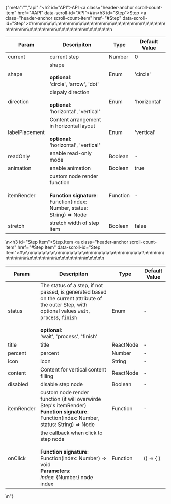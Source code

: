 {"meta":"","api":"<h2 id=\"API\">API <a class=\"header-anchor scroll-count-item\" href=\"#API\" data-scroll-id=\"API\">#</a></h2>\n<h3 id=\"Step\">Step <a class=\"header-anchor scroll-count-item\" href=\"#Step\" data-scroll-id=\"Step\">#</a></h3>\n<table>\n<thead>\n<tr>\n<th>Param</th>\n<th>Descripiton</th>\n<th>Type</th>\n<th>Default Value</th>\n</tr>\n</thead>\n<tbody>\n<tr>\n<td>current</td>\n<td>current step</td>\n<td>Number</td>\n<td>0</td>\n</tr>\n<tr>\n<td>shape</td>\n<td>shape<br><br><strong>optional</strong>:<br>&apos;circle&apos;, &apos;arrow&apos;, &apos;dot&apos;</td>\n<td>Enum</td>\n<td>&apos;circle&apos;</td>\n</tr>\n<tr>\n<td>direction</td>\n<td>dispaly direction<br><br><strong>optional</strong>:<br>&apos;horizontal&apos;, &apos;vertical&apos;</td>\n<td>Enum</td>\n<td>&apos;horizontal&apos;</td>\n</tr>\n<tr>\n<td>labelPlacement</td>\n<td>Content arrangement in horizontal layout<br><br><strong>optional</strong>:<br>&apos;horizontal&apos;, &apos;vertical&apos;</td>\n<td>Enum</td>\n<td>&apos;vertical&apos;</td>\n</tr>\n<tr>\n<td>readOnly</td>\n<td>enable read-only mode</td>\n<td>Boolean</td>\n<td>-</td>\n</tr>\n<tr>\n<td>animation</td>\n<td>enable animation</td>\n<td>Boolean</td>\n<td>true</td>\n</tr>\n<tr>\n<td>itemRender</td>\n<td>custom node render function <br><br><strong>Function signature</strong>:<br>Function(index: Number, status: String) =&gt; Node</td>\n<td>Function</td>\n<td>-</td>\n</tr>\n<tr>\n<td>stretch</td>\n<td>stretch width of step item</td>\n<td>Boolean</td>\n<td>false</td>\n</tr>\n</tbody>\n</table>\n<h3 id=\"Step Item\">Step.Item <a class=\"header-anchor scroll-count-item\" href=\"#Step Item\" data-scroll-id=\"Step Item\">#</a></h3>\n<table>\n<thead>\n<tr>\n<th>Param</th>\n<th>Descripiton</th>\n<th>Type</th>\n<th>Default Value</th>\n</tr>\n</thead>\n<tbody>\n<tr>\n<td>status</td>\n<td>The status of a step, if not passed, is generated based on the current attribute of the outer Step, with optional values <code>wait</code>, <code>process</code>, <code>finish</code><br><br><strong>optional</strong>:<br>&apos;wait&apos;, &apos;process&apos;, &apos;finish&apos;</td>\n<td>Enum</td>\n<td>-</td>\n</tr>\n<tr>\n<td>title</td>\n<td>title</td>\n<td>ReactNode</td>\n<td>-</td>\n</tr>\n<tr>\n<td>percent</td>\n<td>percent</td>\n<td>Number</td>\n<td>-</td>\n</tr>\n<tr>\n<td>icon</td>\n<td>icon</td>\n<td>String</td>\n<td>-</td>\n</tr>\n<tr>\n<td>content</td>\n<td>Content for vertical content filling</td>\n<td>ReactNode</td>\n<td>-</td>\n</tr>\n<tr>\n<td>disabled</td>\n<td>disable step node</td>\n<td>Boolean</td>\n<td>-</td>\n</tr>\n<tr>\n<td>itemRender</td>\n<td>custom node render function (it will overwirde Step&apos;s itemRender)<br><strong>Function signature</strong>:<br>Function(index: Number, status: String) =&gt; Node</td>\n<td>Function</td>\n<td>-</td>\n</tr>\n<tr>\n<td>onClick</td>\n<td>the callback when click to step node <br><br><strong>Function signature</strong>:<br>Function(index: Number) =&gt; void<br><strong>Parameters</strong>:<br><em>index</em>: {Number} node index</td>\n<td>Function</td>\n<td>() =&gt; { }</td>\n</tr>\n</tbody>\n</table>\n"}